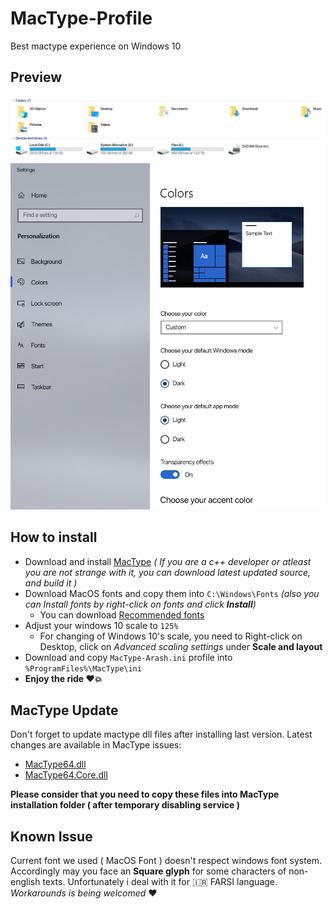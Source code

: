 # MacType-Profile
Best mactype experience on Windows 10

## Preview
![mactype1](/assets/mactype1.png)
![mactype2](/assets/mactype2.png)

## How to install
* Download and install [MacType](https://github.com/snowie2000/mactype/releases) *( If you are a c++ developer or atleast you are not strange with it, you can download latest updated source, and build it )*
* Download MacOS fonts and copy them into `C:\Windows\Fonts` *(also you can Install fonts by right-click on fonts and click **Install**)*
  * You can download [Recommended fonts](https://github.com/blaisck/sfwin)
* Adjust your windows 10 scale to `125%`
  * For changing of Windows 10's scale, you need to Right-click on Desktop, click on *Advanced scaling settings* under **Scale and layout**
* Download and copy `MacType-Arash.ini` profile into `%ProgramFiles%\MacType\ini`
* **Enjoy the ride :heart::boom:**

## MacType Update
Don't forget to update mactype dll files after installing last version. Latest changes are available in MacType issues:
* [MacType64.dll](https://github.com/snowie2000/mactype/issues/488#issuecomment-714879581)
* [MacType64.Core.dll](https://github.com/snowie2000/mactype/issues/679#issuecomment-670823195)

**Please consider that you need to copy these files into MacType installation folder ( after temporary disabling service )**

## Known Issue
Current font we used ( MacOS Font ) doesn't respect windows font system. Accordingly may you face an **Square glyph** for some characters of non-english texts. Unfortunately i deal with it for :iran: FARSI language. *Workarounds is being welcomed* :heart:
